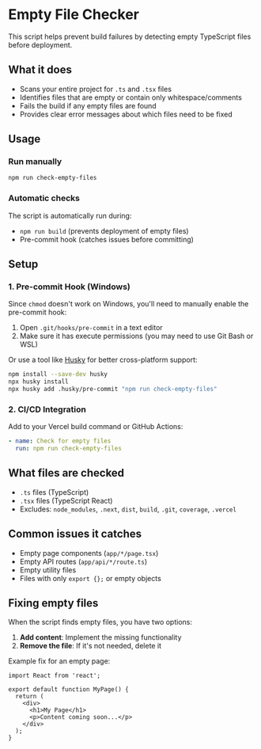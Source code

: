 # Empty File Checker

This script helps prevent build failures by detecting empty TypeScript files before deployment.

## What it does

- Scans your entire project for `.ts` and `.tsx` files
- Identifies files that are empty or contain only whitespace/comments
- Fails the build if any empty files are found
- Provides clear error messages about which files need to be fixed

## Usage

### Run manually
```bash
npm run check-empty-files
```

### Automatic checks
The script is automatically run during:
- `npm run build` (prevents deployment of empty files)
- Pre-commit hook (catches issues before committing)

## Setup

### 1. Pre-commit Hook (Windows)
Since `chmod` doesn't work on Windows, you'll need to manually enable the pre-commit hook:

1. Open `.git/hooks/pre-commit` in a text editor
2. Make sure it has execute permissions (you may need to use Git Bash or WSL)

Or use a tool like [Husky](https://typicode.github.io/husky/) for better cross-platform support:

```bash
npm install --save-dev husky
npx husky install
npx husky add .husky/pre-commit "npm run check-empty-files"
```

### 2. CI/CD Integration
Add to your Vercel build command or GitHub Actions:

```yaml
- name: Check for empty files
  run: npm run check-empty-files
```

## What files are checked

- `.ts` files (TypeScript)
- `.tsx` files (TypeScript React)
- Excludes: `node_modules`, `.next`, `dist`, `build`, `.git`, `coverage`, `.vercel`

## Common issues it catches

- Empty page components (`app/*/page.tsx`)
- Empty API routes (`app/api/*/route.ts`)
- Empty utility files
- Files with only `export {};` or empty objects

## Fixing empty files

When the script finds empty files, you have two options:

1. **Add content**: Implement the missing functionality
2. **Remove the file**: If it's not needed, delete it

Example fix for an empty page:
```tsx
import React from 'react';

export default function MyPage() {
  return (
    <div>
      <h1>My Page</h1>
      <p>Content coming soon...</p>
    </div>
  );
}
```
